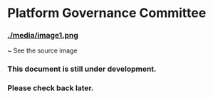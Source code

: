 Platform Governance Committee
=============================

### [./media/image1.png](./media/image1.png)

~   See the source image

### This document is still under development.

### Please check back later.
